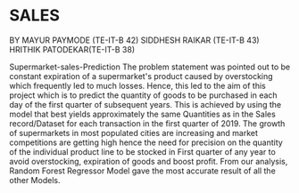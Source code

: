 # SALES
BY
MAYUR PAYMODE (TE-IT-B 42) 
SIDDHESH RAIKAR (TE-IT-B 43) 
HRITHIK PATODEKAR(TE-IT-B 38)

Supermarket-sales-Prediction The problem statement was pointed out to be constant expiration of a supermarket's product caused by overstocking which frequently led to much losses. Hence, this led to the aim of this project which is to predict the quantity of goods to be purchased in each day of the first quarter of subsequent years. This is achieved by using the model that best yields approximately the same Quantities as in the Sales record/Dataset for each transaction in the first quarter of 2019. The growth of supermarkets in most populated cities are increasing and market competitions are getting high hence the need for precision on the quantity of the individual product line to be stocked in First quarter of any year to avoid overstocking, expiration of goods and boost profit. From our analysis, Random Forest Regressor Model gave the most accurate result of all the other Models.
